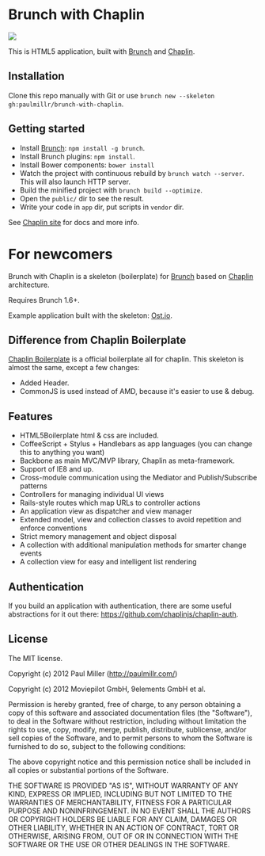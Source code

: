 # Brunch with Chaplin
![](https://a248.e.akamai.net/camo.github.com/b7ebb8bbcec7938940cf8e9c441124c3bddafd3a/687474703a2f2f662e636c2e6c792f6974656d732f34373039326b30423141334a317a3166306b34362f6277632e706e67)

This is HTML5 application, built with
[Brunch](http://brunch.io) and
[Chaplin](http://chaplinjs.org).

## Installation
Clone this repo manually with Git or use `brunch new --skeleton gh:paulmillr/brunch-with-chaplin`.

## Getting started
* Install [Brunch](http://brunch.io): `npm install -g brunch`.
* Install Brunch plugins: `npm install`.
* Install Bower components: `bower install`
* Watch the project with continuous rebuild by
`brunch watch --server`. This will also launch HTTP server.
* Build the minified project with `brunch build --optimize`.
* Open the `public/` dir to see the result.
* Write your code in `app` dir, put scripts in `vendor` dir.

See [Chaplin site](http://chaplinjs.org) for docs and more info.

# For newcomers

Brunch with Chaplin is a skeleton (boilerplate) for [Brunch](http://brunch.io)
based on [Chaplin](http://chaplinjs.org) architecture.

Requires Brunch 1.6+.

Example application built with the skeleton:
[Ost.io](https://github.com/paulmillr/ostio).

## Difference from Chaplin Boilerplate
[Chaplin Boilerplate](https://github.com/chaplinjs/chaplin-boilerplate)
is a official boilerplate all for chaplin. This skeleton is almost the same,
except a few changes:

* Added Header.
* CommonJS is used instead of AMD, because it's easier to use & debug.

## Features
* HTML5Boilerplate html & css are included.
* CoffeeScript + Stylus + Handlebars as app languages
(you can change this to anything you want)
* Backbone as main MVC/MVP library, Chaplin as meta-framework.
* Support of IE8 and up.
* Cross-module communication using the Mediator and Publish/Subscribe patterns
* Controllers for managing individual UI views
* Rails-style routes which map URLs to controller actions
* An application view as dispatcher and view manager
* Extended model, view and collection classes to avoid repetition and
enforce conventions
* Strict memory management and object disposal
* A collection with additional manipulation methods for smarter change events
* A collection view for easy and intelligent list rendering

## Authentication
If you build an application with authentication, there are some useful abstractions for it out there: https://github.com/chaplinjs/chaplin-auth.

## License
The MIT license.

Copyright (c) 2012 Paul Miller (http://paulmillr.com/)

Copyright (c) 2012 Moviepilot GmbH, 9elements GmbH et al.

Permission is hereby granted, free of charge, to any person obtaining a copy of
this software and associated documentation files (the "Software"), to deal in
the Software without restriction, including without limitation the rights to
use, copy, modify, merge, publish, distribute, sublicense, and/or sell copies
of the Software, and to permit persons to whom the Software is furnished to do
so, subject to the following conditions:

The above copyright notice and this permission notice shall be included in all
copies or substantial portions of the Software.

THE SOFTWARE IS PROVIDED "AS IS", WITHOUT WARRANTY OF ANY KIND, EXPRESS OR
IMPLIED, INCLUDING BUT NOT LIMITED TO THE WARRANTIES OF MERCHANTABILITY,
FITNESS FOR A PARTICULAR PURPOSE AND NONINFRINGEMENT. IN NO EVENT SHALL THE
AUTHORS OR COPYRIGHT HOLDERS BE LIABLE FOR ANY CLAIM, DAMAGES OR OTHER
LIABILITY, WHETHER IN AN ACTION OF CONTRACT, TORT OR OTHERWISE, ARISING FROM,
OUT OF OR IN CONNECTION WITH THE SOFTWARE OR THE USE OR OTHER DEALINGS IN THE
SOFTWARE.

